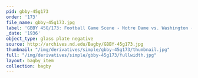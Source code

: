 ```yaml
---
pid: gbby-45g173
order: '173'
file_name: gbby-45g173.jpg
label: 'GBBY 45G/173: Football Game Scene - Notre Dame vs. Washington - 1936'
_date: '1936'
object_type: glass plate negative
source: http://archives.nd.edu/Bagby/GBBY-45g173.jpg
thumbnail: "/img/derivatives/simple/gbby-45g173/thumbnail.jpg"
full: "/img/derivatives/simple/gbby-45g173/fullwidth.jpg"
layout: bagby_item
collection: bagby
---
```

